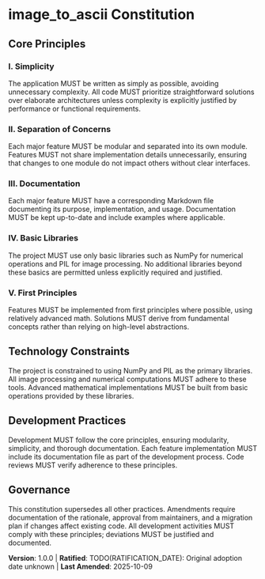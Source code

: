  <!-- Sync Impact Report
 Version change: none → 1.0.0 (MAJOR: Initial definition of project principles)
 Modified principles: All principles updated to match user-specified requirements
 Added sections: None
 Removed sections: None
 Templates requiring updates: ✅ .specify/templates/plan-template.md (updated Constitution Check to align with new principles)
 Follow-up TODOs: RATIFICATION_DATE (original adoption date unknown)
 -->

 # image_to_ascii Constitution

 ## Core Principles

 ### I. Simplicity
 The application MUST be written as simply as possible, avoiding unnecessary complexity. All code MUST prioritize straightforward solutions over elaborate architectures unless complexity is explicitly justified by performance or functional requirements.

 ### II. Separation of Concerns
 Each major feature MUST be modular and separated into its own module. Features MUST not share implementation details unnecessarily, ensuring that changes to one module do not impact others without clear interfaces.

 ### III. Documentation
 Each major feature MUST have a corresponding Markdown file documenting its purpose, implementation, and usage. Documentation MUST be kept up-to-date and include examples where applicable.

 ### IV. Basic Libraries
 The project MUST use only basic libraries such as NumPy for numerical operations and PIL for image processing. No additional libraries beyond these basics are permitted unless explicitly required and justified.

 ### V. First Principles
 Features MUST be implemented from first principles where possible, using relatively advanced math. Solutions MUST derive from fundamental concepts rather than relying on high-level abstractions.

 ## Technology Constraints

 The project is constrained to using NumPy and PIL as the primary libraries. All image processing and numerical computations MUST adhere to these tools. Advanced mathematical implementations MUST be built from basic operations provided by these libraries.

 ## Development Practices

 Development MUST follow the core principles, ensuring modularity, simplicity, and thorough documentation. Each feature implementation MUST include its documentation file as part of the development process. Code reviews MUST verify adherence to these principles.

 ## Governance

 This constitution supersedes all other practices. Amendments require documentation of the rationale, approval from maintainers, and a migration plan if changes affect existing code. All development activities MUST comply with these principles; deviations MUST be justified and documented.

 **Version**: 1.0.0 | **Ratified**: TODO(RATIFICATION_DATE): Original adoption date unknown | **Last Amended**: 2025-10-09